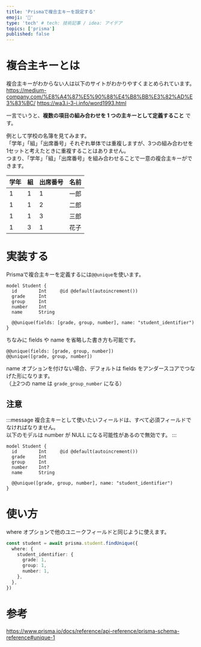 ```yaml
---
title: 'Prismaで複合主キーを設定する'
emoji: '🔑'
type: 'tech' # tech: 技術記事 / idea: アイデア
topics: ['prisma']
published: false
---
```


# 複合主キーとは

複合主キーがわからない人は以下のサイトがわかりやすくまとめられています。
https://medium-company.com/%E8%A4%87%E5%90%88%E4%B8%BB%E3%82%AD%E3%83%BC/
https://wa3.i-3-i.info/word1993.html

一言でいうと、**複数の項目の組み合わせを 1 つの主キーとして定義すること** です。

例として学校の名簿を見てみます。  
「学年」「組」「出席番号」それぞれ単体では重複しますが、3つの組み合わせを1セットと考えたときに重複することはありません。  
つまり、「学年」「組」「出席番号」を組み合わせることで一意の複合主キーができます。

| 学年 | 組  | 出席番号 | 名前 |
| ---- | --- | -------- | ---- |
| 1    | 1   | 1        | 一郎 |
| 1    | 1   | 2        | 二郎 |
| 1    | 1   | 3        | 三郎 |
| 1    | 3   | 1        | 花子 |

# 実装する

Prismaで複合主キーを定義するには`@@unique`を使います。  

```prisma:schema.prisma
model Student {
  id        Int     @id @default(autoincrement())
  grade     Int
  group     Int
  number    Int
  name      String

  @@unique(fields: [grade, group, number], name: "student_identifier")
}
```

ちなみに fields や name を省略した書き方も可能です。

```prisma:schema.prisma
@@unique(fields: [grade, group, number])
@@unique([grade, group, number])
```

name オプションを付けない場合、デフォルトは fields をアンダースコアでつなげた形になります。  
（上2つの name は `grade_group_number` になる）

## 注意

:::message
複合主キーとして使いたいフィールドは、すべて必須フィールドでなければなりません。  
以下のモデルは number が NULL になる可能性があるので無効です。
:::

```prisma:schema.prisma
model Student {
  id        Int     @id @default(autoincrement())
  grade     Int
  group     Int
  number    Int?
  name      String

  @@unique([grade, group, number], name: "student_identifier")
}
```

# 使い方

where オプションで他のユニークフィールドと同じように使えます。

```ts
const student = await prisma.student.findUnique({
  where: {
    student_identifier: {
      grade: 1,
      group: 1,
      number: 1,
    },
  },
})
```

# 参考

https://www.prisma.io/docs/reference/api-reference/prisma-schema-reference#unique-1
